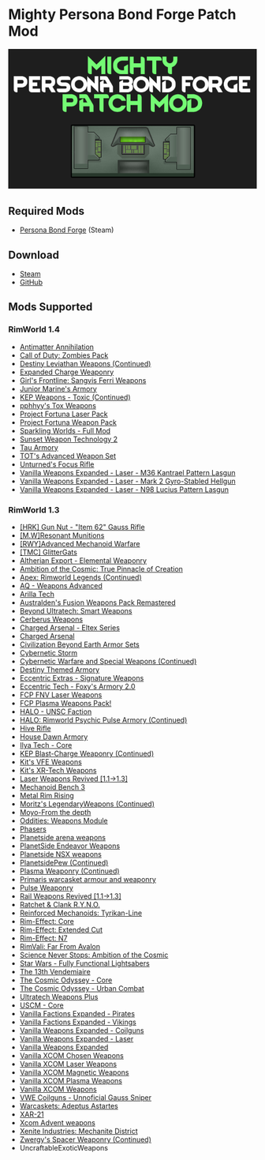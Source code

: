 # Mighty Persona Bond Forge Patch Mod

![](https://github.com/Daria40K/Mighty-Persona-Bond-Forge-Patch-Mod/raw/main/About/preview.png)
## Required Mods
- [Persona Bond Forge](https://steamcommunity.com/workshop/filedetails/?id=2178003816) (Steam)

## Download
- [Steam](https://steamcommunity.com/sharedfiles/filedetails/?id=2802598983)
- [GitHub](https://github.com/Daria40K/Mighty-Persona-Bond-Forge-Patch-Mod/releases)

## Mods Supported
### RimWorld 1.4
- [Antimatter Annihilation](https://steamcommunity.com/sharedfiles/filedetails/?id=2113692574)
- [Call of Duty: Zombies Pack](https://steamcommunity.com/sharedfiles/filedetails/?id=2590363477)
- [Destiny Leviathan Weapons (Continued)](https://steamcommunity.com/sharedfiles/filedetails/?id=2876832012)
- [Expanded Charge Weaponry](https://steamcommunity.com/sharedfiles/filedetails/?id=2561885396)
- [Girl's Frontline: Sangvis Ferri Weapons](https://steamcommunity.com/sharedfiles/filedetails/?id=1684134687)
- [Junior Marine's Armory](https://steamcommunity.com/sharedfiles/filedetails/?id=2888127396)
- [KEP Weapons - Toxic (Continued)](https://steamcommunity.com/sharedfiles/filedetails/?id=2800013902)
- [pphhyy's Tox Weapons](https://steamcommunity.com/sharedfiles/filedetails/?id=2891573871)
- [Project Fortuna Laser Pack](https://steamcommunity.com/sharedfiles/filedetails/?id=2488213632)
- [Project Fortuna Weapon Pack](https://steamcommunity.com/sharedfiles/filedetails/?id=2325528796)
- [Sparkling Worlds - Full Mod](https://steamcommunity.com/sharedfiles/filedetails/?id=1123043922)
- [Sunset Weapon Technology 2](https://steamcommunity.com/sharedfiles/filedetails/?id=2890976130)
- [Tau Armory](https://steamcommunity.com/sharedfiles/filedetails/?id=2898438491)
- [TOT's Advanced Weapon Set](https://steamcommunity.com/sharedfiles/filedetails/?id=2883670795)
- [Unturned's Focus Rifle](https://steamcommunity.com/sharedfiles/filedetails/?id=2898610135)
- [Vanilla Weapons Expanded - Laser - M36 Kantrael Pattern Lasgun](https://steamcommunity.com/sharedfiles/filedetails/?id=2879415284)
- [Vanilla Weapons Expanded - Laser - Mark 2 Gyro-Stabled Hellgun](https://steamcommunity.com/sharedfiles/filedetails/?id=2880060684)
- [Vanilla Weapons Expanded - Laser - N98 Lucius Pattern Lasgun](https://steamcommunity.com/sharedfiles/filedetails/?id=2879415463)

### RimWorld 1.3
- [[HRK] Gun Nut - "Item 62" Gauss Rifle](https://steamcommunity.com/sharedfiles/filedetails/?id=2423495653)
- [[M.W]Resonant Munitions](https://steamcommunity.com/sharedfiles/filedetails/?id=2779269892)
- [[RWY]Advanced Mechanoid Warfare](https://steamcommunity.com/sharedfiles/filedetails/?id=2119930282)
- [[TMC] GlitterGats](https://steamcommunity.com/sharedfiles/filedetails/?id=2519161105)
- [Altherian Export - Elemental Weaponry](https://steamcommunity.com/sharedfiles/filedetails/?id=2268206579)
- [Ambition of the Cosmic: True Pinnacle of Creation](https://steamcommunity.com/sharedfiles/filedetails/?id=2298661009)
- [Apex: Rimworld Legends (Continued)](https://steamcommunity.com/sharedfiles/filedetails/?id=2567847051)
- [AQ - Weapons Advanced](https://steamcommunity.com/sharedfiles/filedetails/?id=2855260612)
- [Arilla Tech](https://steamcommunity.com/sharedfiles/filedetails/?id=2792635041)
- [Australden's Fusion Weapons Pack Remastered](https://steamcommunity.com/sharedfiles/filedetails/?id=2560174265)
- [Beyond Ultratech: Smart Weapons](https://steamcommunity.com/sharedfiles/filedetails/?id=2636816296)
- [Cerberus Weapons](https://steamcommunity.com/sharedfiles/filedetails/?id=2761724281)
- [Charged Arsenal - Eltex Series](https://steamcommunity.com/sharedfiles/filedetails/?id=2808676990)
- [Charged Arsenal](https://steamcommunity.com/sharedfiles/filedetails/?id=2807241532)
- [Civilization Beyond Earth Armor Sets](https://steamcommunity.com/sharedfiles/filedetails/?id=2471736869)
- [Cybernetic Storm](https://steamcommunity.com/sharedfiles/filedetails/?id=959147004)
- [Cybernetic Warfare and Special Weapons (Continued)](https://steamcommunity.com/sharedfiles/filedetails/?id=2155485488)
- [Destiny Themed Armory](https://steamcommunity.com/sharedfiles/filedetails/?id=2789885198)
- [Eccentric Extras - Signature Weapons](https://steamcommunity.com/sharedfiles/filedetails/?id=2706558469)
- [Eccentric Tech - Foxy's Armory 2.0](https://steamcommunity.com/sharedfiles/filedetails/?id=2552628608)
- [FCP FNV Laser Weapons](https://steamcommunity.com/sharedfiles/filedetails/?id=2608148101)
- [FCP Plasma Weapons Pack!](https://steamcommunity.com/sharedfiles/filedetails/?id=2607655479)
- [HALO - UNSC Faction](https://steamcommunity.com/sharedfiles/filedetails/?id=2851992615)
- [HALO: Rimworld Psychic Pulse Armory (Continued)](https://steamcommunity.com/sharedfiles/filedetails/?id=2266844058)
- [Hive Rifle](https://steamcommunity.com/sharedfiles/filedetails/?id=2355022660)
- [House Dawn Armory](https://steamcommunity.com/sharedfiles/filedetails/?id=2717638504)
- [Ilya Tech - Core](https://steamcommunity.com/sharedfiles/filedetails/?id=2800776443)
- [KEP Blast-Charge Weaponry (Continued)](https://steamcommunity.com/sharedfiles/filedetails/?id=2803225019)
- [Kit's VFE Weapons](https://steamcommunity.com/sharedfiles/filedetails/?id=2433372089)
- [Kit's XR-Tech Weapons](https://steamcommunity.com/sharedfiles/filedetails/?id=2438098136)
- [Laser Weapons Revived [1.1->1.3]](https://steamcommunity.com/sharedfiles/filedetails/?id=2841540848)
- [Mechanoid Bench 3](https://steamcommunity.com/sharedfiles/filedetails/?id=2793336382)
- [Metal Rim Rising](https://steamcommunity.com/sharedfiles/filedetails/?id=2802023013)
- [Moritz's LegendaryWeapons (Continued)](https://steamcommunity.com/sharedfiles/filedetails/?id=2617737401)
- [Moyo-From the depth](https://steamcommunity.com/sharedfiles/filedetails/?id=2182305386)
- [Oddities: Weapons Module](https://steamcommunity.com/sharedfiles/filedetails/?id=2645128130)
- [Phasers](https://steamcommunity.com/sharedfiles/filedetails/?id=2812697392)
- [Planetside arena weapons](https://steamcommunity.com/sharedfiles/filedetails/?id=2813328283)
- [PlanetSide Endeavor Weapons](https://steamcommunity.com/sharedfiles/filedetails/?id=2856286766)
- [Planetside NSX weapons](https://steamcommunity.com/sharedfiles/filedetails/?id=2819592211)
- [PlanetsidePew (Continued)](https://steamcommunity.com/sharedfiles/filedetails/?id=2742640734)
- [Plasma Weaponry (Continued)](https://steamcommunity.com/sharedfiles/filedetails/?id=2665902140)
- [Primaris warcasket armour and weaponry](https://steamcommunity.com/sharedfiles/filedetails/?id=2827013992)
- [Pulse Weaponry](https://steamcommunity.com/sharedfiles/filedetails/?id=2724066465)
- [Rail Weapons Revived [1.1->1.3]](https://steamcommunity.com/sharedfiles/filedetails/?id=2841540914)
- [Ratchet & Clank R.Y.N.O.](https://steamcommunity.com/sharedfiles/filedetails/?id=2788783646)
- [Reinforced Mechanoids: Tyrikan-Line](https://steamcommunity.com/sharedfiles/filedetails/?id=2798710610)
- [Rim-Effect: Core](https://steamcommunity.com/workshop/filedetails/?id=2479560240)
- [Rim-Effect: Extended Cut](https://steamcommunity.com/sharedfiles/filedetails/?id=2479492267)
- [Rim-Effect: N7](https://steamcommunity.com/sharedfiles/filedetails/?id=2479560696)
- [RimVali: Far From Avalon](https://steamcommunity.com/sharedfiles/filedetails/?id=2180380125)
- [Science Never Stops: Ambition of the Cosmic](https://steamcommunity.com/sharedfiles/filedetails/?id=1802857253)
- [Star Wars - Fully Functional Lightsabers](https://steamcommunity.com/sharedfiles/filedetails/?id=918200645)
- [The 13th Vendemiaire](https://steamcommunity.com/sharedfiles/filedetails/?id=2788783749)
- [The Cosmic Odyssey - Core](https://steamcommunity.com/sharedfiles/filedetails/?id=2630699097)
- [The Cosmic Odyssey - Urban Combat](https://steamcommunity.com/sharedfiles/filedetails/?id=2824164444)
- [Ultratech Weapons Plus](https://steamcommunity.com/sharedfiles/filedetails/?id=2560232056)
- [USCM - Core](https://steamcommunity.com/sharedfiles/filedetails/?id=726855894)
- [Vanilla Factions Expanded - Pirates](https://steamcommunity.com/sharedfiles/filedetails/?id=2723801948)
- [Vanilla Factions Expanded - Vikings](https://steamcommunity.com/sharedfiles/filedetails/?id=2231295285)
- [Vanilla Weapons Expanded - Coilguns](https://steamcommunity.com/sharedfiles/filedetails/?id=2375692535)
- [Vanilla Weapons Expanded - Laser](https://steamcommunity.com/sharedfiles/filedetails/?id=1989352844)
- [Vanilla Weapons Expanded](https://steamcommunity.com/sharedfiles/filedetails/?id=1814383360)
- [Vanilla XCOM Chosen Weapons](https://steamcommunity.com/sharedfiles/filedetails/?id=2838512136)
- [Vanilla XCOM Laser Weapons](https://steamcommunity.com/sharedfiles/filedetails/?id=2848053220)
- [Vanilla XCOM Magnetic Weapons](https://steamcommunity.com/sharedfiles/filedetails/?id=2835899726)
- [Vanilla XCOM Plasma Weapons](https://steamcommunity.com/sharedfiles/filedetails/?id=2834362415)
- [Vanilla XCOM Weapons](https://steamcommunity.com/sharedfiles/filedetails/?id=2831331035)
- [VWE Coilguns - Unnoficial Gauss Sniper](https://steamcommunity.com/sharedfiles/filedetails/?id=2804744504)
- [Warcaskets: Adeptus Astartes](https://steamcommunity.com/sharedfiles/filedetails/?id=2816582751)
- [XAR-21](https://steamcommunity.com/sharedfiles/filedetails/?id=2864171002)
- [Xcom Advent weapons](https://steamcommunity.com/sharedfiles/filedetails/?id=2797544663)
- [Xenite Industries: Mechanite District](https://steamcommunity.com/sharedfiles/filedetails/?id=2008073831)
- [Zwergy's Spacer Weaponry (Continued)](https://steamcommunity.com/sharedfiles/filedetails/?id=2862487985)
- UncraftableExoticWeapons
